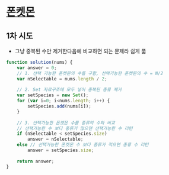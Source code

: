 # [폰켓몬](https://programmers.co.kr/learn/courses/30/lessons/1845)

## 1차 시도

* 그냥 중복된 수만 제거한다음에 비교하면 되는 문제라 쉽게 풂

```javascript
function solution(nums) {
    var answer = 0;
    // 1. 선택 가능한 폰켓몬의 수를 구함, 선택가능한 폰켓몬의 수 = N/2
    var nSelectable = nums.length / 2;
    
    // 2. Set 자료구조에 모두 넣어 중복된 종류 제거
    var setSpecies = new Set();
    for (var i=0; i<nums.length; i++) {
        setSpecies.add(nums[i]);
    }
    
    // 3. 선택가능한 폰켓몬 수를 종류의 수와 비교
    // 선택가능한 수 보다 종류가 많으면 선택가능한 수 리턴
    if (nSelectable < setSpecies.size)
        answer = nSelectable;
    else // 선택가능한 폰켓몬 수 보다 종류가 적으면 종류 수 리턴
        answer = setSpecies.size;
    
    return answer;
}
```